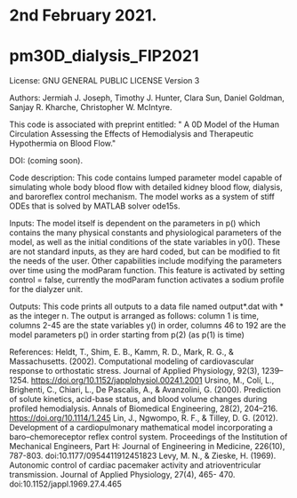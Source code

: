 # 2nd February 2021.
# pm30D_dialysis_FIP2021
License:
GNU GENERAL PUBLIC LICENSE Version 3

Authors:
Jermiah J. Joseph, Timothy J. Hunter, Clara Sun, Daniel Goldman, Sanjay R. Kharche, Christopher W. McIntyre.

This code is associated with preprint entitled: " A 0D Model of the Human Circulation Assessing the Effects of Hemodialysis and Therapeutic Hypothermia on Blood Flow."

DOI: (coming soon).

Code description:
This code contains lumped parameter model capable of simulating whole body blood flow with detailed kidney blood flow, dialysis, and baroreflex control mechanism. The model
works as a system of stiff ODEs that is solved by MATLAB solver ode15s.

Inputs: The model itself is dependent on the parameters in p() which contains the many physical constants and physiological parameters of the model, as well as the initial
conditions of the state variables in y0(). These are not standard inputs, as they are hard coded, but can be modified to fit the needs of the user. Other capabilities
include modifying the parameters over time using the modParam function. This feature is activated by setting control = false, currently the modParam function activates a
sodium profile for the dialyzer unit.

Outputs: This code prints all outputs to a data file named output*.dat with * as the integer n. The output is arranged as follows: column 1 is time, columns 2-45 are the
state variables y() in order, columns 46 to 192 are the model parameters p() in order starting from p(2) (as p(1) is time)

References:
Heldt, T., Shim, E. B., Kamm, R. D., Mark, R. G., & Massachusetts. (2002). Computational modeling of cardiovascular response to orthostatic stress. Journal of
Applied Physiology, 92(3), 1239–1254. https://doi.org/10.1152/japplphysiol.00241.2001
Ursino, M., Colí, L., Brighenti, C., Chiari, L., De Pascalis, A., & Avanzolini, G. (2000). Prediction of solute kinetics, acid-base status, and blood volume
changes during profiled hemodialysis. Annals of Biomedical Engineering, 28(2), 204–216. https://doi.org/10.1114/1.245
Lin, J., Ngwompo, R. F., & Tilley, D. G. (2012). Development of a cardiopulmonary mathematical model incorporating a baro–chemoreceptor reflex control system.
Proceedings of the Institution of Mechanical Engineers, Part H: Journal of Engineering in Medicine, 226(10), 787-803. doi:10.1177/0954411912451823
Levy, M. N., & Zieske, H. (1969). Autonomic control of cardiac pacemaker activity and atrioventricular transmission. Journal of Applied Physiology, 27(4), 465-
470. doi:10.1152/jappl.1969.27.4.465
